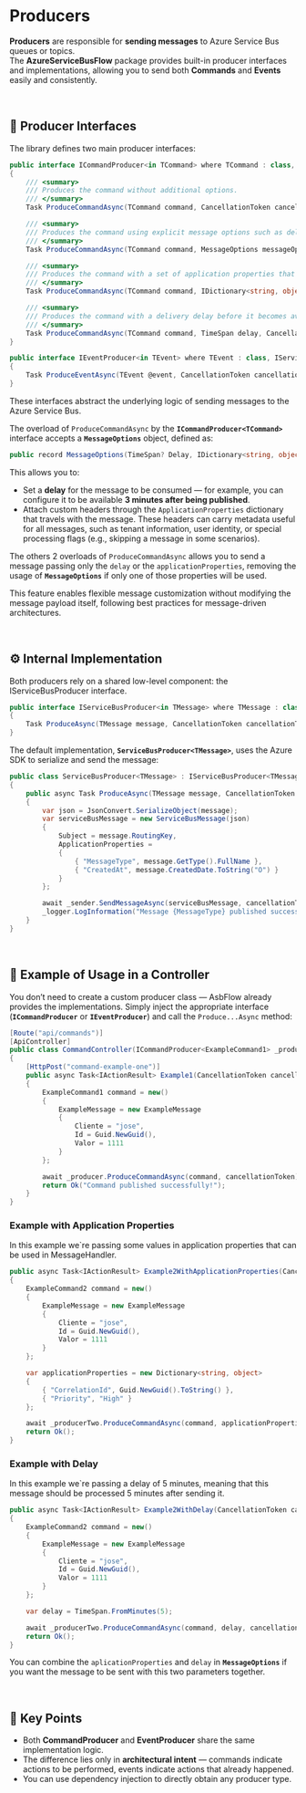# **Producers**

**Producers** are responsible for **sending messages** to Azure Service Bus queues or topics.  
The **AzureServiceBusFlow** package provides built-in producer interfaces and implementations, allowing you to send both **Commands** and **Events** easily and consistently.

<br>

## 🧩 Producer Interfaces

The library defines two main producer interfaces:

```csharp
public interface ICommandProducer<in TCommand> where TCommand : class, IServiceBusMessage
{
    /// <summary>
    /// Produces the command without additional options.
    /// </summary>
    Task ProduceCommandAsync(TCommand command, CancellationToken cancellationToken);

    /// <summary>
    /// Produces the command using explicit message options such as delay or application properties.
    /// </summary>
    Task ProduceCommandAsync(TCommand command, MessageOptions messageOptions, CancellationToken cancellationToken);

    /// <summary>
    /// Produces the command with a set of application properties that will be attached to the message.
    /// </summary>
    Task ProduceCommandAsync(TCommand command, IDictionary<string, object> applicationProperties, CancellationToken cancellationToken);

    /// <summary>
    /// Produces the command with a delivery delay before it becomes available for processing.
    /// </summary>
    Task ProduceCommandAsync(TCommand command, TimeSpan delay, CancellationToken cancellationToken);
}

public interface IEventProducer<in TEvent> where TEvent : class, IServiceBusMessage
{
    Task ProduceEventAsync(TEvent @event, CancellationToken cancellationToken);
}
```
These interfaces abstract the underlying logic of sending messages to the Azure Service Bus.

The overload of `ProduceCommandAsync` by the **`ICommandProducer<TCommand>`** interface accepts a **`MessageOptions`** object, defined as:

```csharp
public record MessageOptions(TimeSpan? Delay, IDictionary<string, object>? ApplicationProperties);
```
This allows you to:
- Set a **delay** for the message to be consumed — for example, you can configure it to be available **3 minutes after being published**.
- Attach custom headers through the `ApplicationProperties` dictionary that travels with the message. These headers can carry metadata useful for all messages, such as tenant information, user identity, or special processing flags (e.g., skipping a message in some scenarios).

The others 2 overloads of `ProduceCommandAsync` allows you to send a message passing only the `delay` or the `applicationProperties`, removing the usage of **`MessageOptions`** if only one of those properties will be used.

This feature enables flexible message customization without modifying the message payload itself, following best practices for message-driven architectures.

<br>

## ⚙️ Internal Implementation

Both producers rely on a shared low-level component: the IServiceBusProducer<TMessage> interface.

```csharp
public interface IServiceBusProducer<in TMessage> where TMessage : class, IServiceBusMessage
{
    Task ProduceAsync(TMessage message, CancellationToken cancellationToken);
}
```


The default implementation, **`ServiceBusProducer<TMessage>`**, uses the Azure SDK to serialize and send the message:


```csharp
public class ServiceBusProducer<TMessage> : IServiceBusProducer<TMessage> where TMessage : class, IServiceBusMessage
{
    public async Task ProduceAsync(TMessage message, CancellationToken cancellationToken)
    {
        var json = JsonConvert.SerializeObject(message);
        var serviceBusMessage = new ServiceBusMessage(json)
        {
            Subject = message.RoutingKey,
            ApplicationProperties =
            {
                { "MessageType", message.GetType().FullName },
                { "CreatedAt", message.CreatedDate.ToString("O") }
            }
        };

        await _sender.SendMessageAsync(serviceBusMessage, cancellationToken);
        _logger.LogInformation("Message {MessageType} published successfully!", message.GetType().Name);
    }
}
```
<br>

## 🧱 Example of Usage in a Controller

You don’t need to create a custom producer class — AsbFlow already provides the implementations.
Simply inject the appropriate interface (**`ICommandProducer`** or **`IEventProducer`**) and call the `Produce...Async` method:

```csharp
[Route("api/commands")]
[ApiController]
public class CommandController(ICommandProducer<ExampleCommand1> _producer) : ControllerBase
{
    [HttpPost("command-example-one")]
    public async Task<IActionResult> Example1(CancellationToken cancellationToken)
    {
        ExampleCommand1 command = new()
        {
            ExampleMessage = new ExampleMessage
            {
                Cliente = "jose",
                Id = Guid.NewGuid(),
                Valor = 1111
            }
        };

        await _producer.ProduceCommandAsync(command, cancellationToken);
        return Ok("Command published successfully!");
    }
}
```

### Example with Application Properties

In this example we`re passing some values in application properties that can be used in MessageHandler.
```csharp
public async Task<IActionResult> Example2WithApplicationProperties(CancellationToken cancellationToken)
{
    ExampleCommand2 command = new()
    {
        ExampleMessage = new ExampleMessage
        {
            Cliente = "jose",
            Id = Guid.NewGuid(),
            Valor = 1111
        }
    };

    var applicationProperties = new Dictionary<string, object>
    {
        { "CorrelationId", Guid.NewGuid().ToString() },
        { "Priority", "High" }
    };

    await _producerTwo.ProduceCommandAsync(command, applicationProperties, cancellationToken);
    return Ok();
}
```

### Example with Delay

In this example we`re passing a delay of 5 minutes, meaning that this message should be processed 5 minutes after sending it.
```csharp
public async Task<IActionResult> Example2WithDelay(CancellationToken cancellationToken)
{
    ExampleCommand2 command = new()
    {
        ExampleMessage = new ExampleMessage
        {
            Cliente = "jose",
            Id = Guid.NewGuid(),
            Valor = 1111
        }
    };

    var delay = TimeSpan.FromMinutes(5);

    await _producerTwo.ProduceCommandAsync(command, delay, cancellationToken);
    return Ok();
}
```

You can combine the `aplicationProperties` and `delay` in **`MessageOptions`** if you want the message to be sent with this two parameters together.

<br>

## 🧠 Key Points

- Both **CommandProducer** and **EventProducer** share the same implementation logic.
- The difference lies only in **architectural intent** — commands indicate actions to be performed, events indicate actions that already happened.
- You can use dependency injection to directly obtain any producer type.